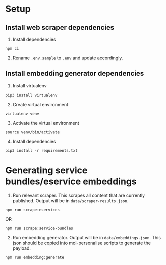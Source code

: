 # Setup

## Install web scraper dependencies

1. Install dependencies

```
npm ci
```

2. Rename `.env.sample` to `.env` and update accordingly.

## Install embedding generator dependencies

1. Install virtualenv

```
pip3 install virtualenv
```

2. Create virtual environment

```
virtualenv venv
```

3. Activate the virtual environment

```
source venv/bin/activate
```

4. Install dependencies

```
pip3 install -r requirements.txt
```

# Generating service bundles/eservice embeddings

1. Run relevant scraper. This scrapes all content that are currently published. Output will be in `data/scraper-results.json`.

```
npm run scrape:eservices
```

OR

```
npm run scrape:service-bundles
```

2. Run embedding generator. Output will be in `data/embeddings.json`. This json should be copied into mol-personalise scripts to generate the payload.

```
npm run embedding:generate
```
